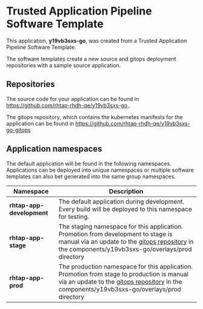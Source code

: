 # Trusted Application Pipeline Software Template

This application, **y19vb3sxs-go**, was created from a Trusted Application Pipeline Software Template.

The software templates create a new source and gitops deployment repositories with a sample source application. 

## Repositories

The source code for your application can be found in [https://github.com/rhtap-rhdh-qe/y19vb3sxs-go ](https://github.com/rhtap-rhdh-qe/y19vb3sxs-go ).
 
The gitops repository, which contains the kubernetes manifests for the application can be found in 
[https://github.com/rhtap-rhdh-qe/y19vb3sxs-go-gitops ](https://github.com/rhtap-rhdh-qe/y19vb3sxs-go-gitops ) 

## Application namespaces 

The default application will be found in the following namespaces. Applications can be deployed into unique namespaces or multiple software templates can also bet generated into the same group namespaces.  

|  Namespace   |  Description   |  
| -------- | -------- |   
| **rhtap-app-development** | The default application during development. Every build will be deployed to this namespace for testing. | 
| **rhtap-app-stage** | The staging namespace for this application. Promotion from development to stage is manual via an update to the [gitops repository](https://github.com/rhtap-rhdh-qe/y19vb3sxs-go-gitops ) in the components/y19vb3sxs-go/overlays/prod directory |  
| **rhtap-app-prod** | The production namespace for this application. Promotion from stage to production is manual via an update to the [gitops repository](https://github.com/rhtap-rhdh-qe/y19vb3sxs-go-gitops ) in the components/y19vb3sxs-go/overlays/prod directory | 